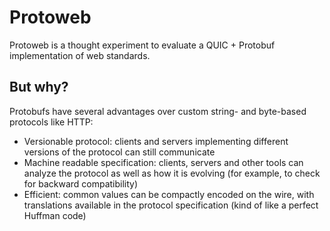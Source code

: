 # Protoweb

Protoweb is a thought experiment to evaluate a QUIC + Protobuf implementation of web standards.

## But why?

Protobufs have several advantages over custom string- and byte-based protocols like HTTP:

  * Versionable protocol: clients and servers implementing different versions of the protocol can still communicate
  * Machine readable specification: clients, servers and other tools can analyze the protocol as well as how it is evolving (for example, to check for backward compatibility)
  * Efficient: common values can be compactly encoded on the wire, with translations available in the protocol specification (kind of like a perfect Huffman code)
